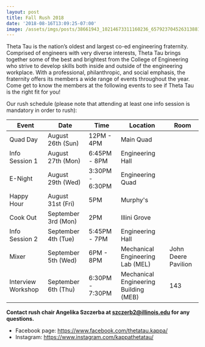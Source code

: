 ```yaml
---
layout: post
title: Fall Rush 2018
date: '2018-08-16T13:09:25-07:00'
image: /assets/imgs/posts/38661943_10214673311160236_6579237045263138816_o.jpg
---
```

Theta Tau is the nation’s oldest and largest co-ed engineering fraternity. Comprised of engineers with very diverse interests, Theta Tau brings together some of the best and brightest from the College of Engineering who strive to develop skills both inside and outside of the engineering workplace. With a professional, philanthropic, and social emphasis, the fraternity offers its members a wide range of events throughout the year. Come get to know the members at the following events to see if Theta Tau is the right fit for you!

Our rush schedule (please note that attending at least one info session is mandatory in order to rush):

| Event              | Date                | Time            | Location                              | Room                |
|--------------------|---------------------|-----------------|---------------------------------------|---------------------|
| Quad Day           |   August 26th (Sun) |      12PM - 4PM | Main Quad                             |                     |
| Info Session 1     |   August 27th (Mon) |    6:45PM - 8PM | Engineering Hall                      |                     |
| E-Night            | August 29th (Wed)   | 3:30PM - 6:30PM | Engineering Quad                      |                     |
| Happy Hour         | August 31st (Fri)   | 5PM             | Murphy's                              |                     |
| Cook Out           | September 3rd (Mon) | 2PM             | Illini Grove                          |                     |
| Info Session 2     | September 4th (Tue) |    5:45PM - 7PM | Engineering Hall                      |                     |
| Mixer              | September 5th (Wed) | 6PM - 8PM       | Mechanical Engineering Lab (MEL)      | John Deere Pavilion |
| Interview Workshop | September 6th (Thu) | 6:30PM - 7:30PM | Mechanical Engineering Building (MEB) | 143                 |

**Contact rush chair Angelika Szczerba at szczerb2@illinois.edu for any questions.**

* Facebook page: <https://www.facebook.com/thetatau.kappa/>
* Instagram: <https://www.instagram.com/kappathetatau/>
